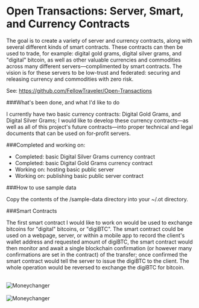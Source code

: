 Open Transactions: Server, Smart, and Currency Contracts
=============================================

The goal is to create a variety of server and currency contracts, along with several different kinds of smart 
contracts. These contracts can then be used to trade, for example: digital gold grams, digital silver grams, and 
"digital" bitcoin, as well as other valuable currencies and commodities across many different servers—complimented by 
smart contracts. The vision is for these servers to be low-trust and federated: securing and releasing currency 
and commodities with zero risk.

See: https://github.com/FellowTraveler/Open-Transactions

###What's been done, and what I'd like to do

I currently have two basic currency contracts: Digital Gold Grams, and Digital Silver Grams; I would like to develop
these currency contracts—as well as all of this project's future contracts—into proper technical and legal documents 
that can be used on for-profit servers.

###Completed and working on:
* Completed: basic Digital Silver Grams currency contract
* Completed: basic Digital Gold Grams currency contract
* Working on: hosting basic public server
* Working on: publishing basic public server contract

###How to use sample data

Copy the contents of the /sample-data directory into your ~/.ot directory.

###Smart Contracts

The first smart contract I would like to work on would be used to exchange bitcoins for "digital" bitcoins, or 
"digiBTC". The smart contract could be used on a webpage, server, or within a mobile app to record the client's 
wallet address and requested amount of digiBTC, the smart contract would then monitor and await a single blockchain 
confirmation (or however many confirmations are set in the contract) of the transfer; once confirmed the smart 
contract would tell the server to issue the digiBTC to the client. The whole operation would be reversed to exchange 
the digiBTC for bitcoin.

<br>
<img align="center" src="http://i49.tinypic.com/161fiq9.png" alt="Moneychanger" />
<br>
<br>
<img align="center" src="http://i49.tinypic.com/14vmoee.png" alt="Moneychanger" />


